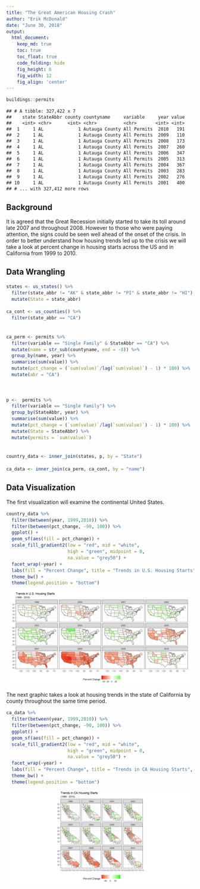 ```yaml
---
title: "The Great American Housing Crash"
author: "Erik McDonald"
date: "June 30, 2018"
output:
  html_document:  
    keep_md: true
    toc: true
    toc_float: true
    code_folding: hide
    fig_height: 6
    fig_width: 12
    fig_align: 'center'
---
```







```r
buildings::permits
```

```
## # A tibble: 327,422 x 7
##    state StateAbbr county countyname     variable     year value
##    <int> <chr>      <int> <chr>          <chr>       <int> <int>
##  1     1 AL             1 Autauga County All Permits  2010   191
##  2     1 AL             1 Autauga County All Permits  2009   110
##  3     1 AL             1 Autauga County All Permits  2008   173
##  4     1 AL             1 Autauga County All Permits  2007   260
##  5     1 AL             1 Autauga County All Permits  2006   347
##  6     1 AL             1 Autauga County All Permits  2005   313
##  7     1 AL             1 Autauga County All Permits  2004   367
##  8     1 AL             1 Autauga County All Permits  2003   283
##  9     1 AL             1 Autauga County All Permits  2002   276
## 10     1 AL             1 Autauga County All Permits  2001   400
## # ... with 327,412 more rows
```

## Background

It is agreed that the Great Recession initially started to take its toll around late 2007 and throughout 2008. However to those who were paying attention, the signs could be seen well ahead of the onset of the crisis. In order to better understand how housing trends led up to the crisis we will take a look at percent change in housing starts across the US and in California from 1999 to 2010.

## Data Wrangling


```r
states <- us_states() %>%
  filter(state_abbr != "AK" & state_abbr != "PI" & state_abbr != "HI") %>%
  mutate(State = state_abbr)

ca_cont <- us_counties() %>%
  filter(state_abbr == "CA")


ca_perm <- permits %>%
  filter(variable == "Single Family" & StateAbbr == "CA") %>%
  mutate(name = str_sub(countyname, end = -8)) %>%
  group_by(name, year) %>%
  summarise(sum(value)) %>% 
  mutate(pct_change = (`sum(value)`/lag(`sum(value)`) - 1) * 100) %>%
  mutate(abr = "CA")



p <-  permits %>%
  filter(variable == "Single Family") %>%
  group_by(StateAbbr, year) %>%
  summarise(sum(value)) %>% 
  mutate(pct_change = (`sum(value)`/lag(`sum(value)`) - 1) * 100) %>%
  mutate(State = StateAbbr) %>%
  mutate(permits = `sum(value)`)


country_data <- inner_join(states, p, by = "State")

ca_data <- inner_join(ca_perm, ca_cont, by = "name")
```

## Data Visualization

The first visualization will examine the continental United States.

```r
country_data %>%
  filter(between(year, 1999,2010)) %>%
  filter(between(pct_change, -90, 100)) %>%
  ggplot() +
  geom_sf(aes(fill = pct_change)) +
  scale_fill_gradient2(low = "red", mid = "white",
                       high = "green", midpoint = 0,
                       na.value = "grey50") +
  facet_wrap(~year) +
  labs(fill = "Percent Change", title = "Trends in U.S. Housing Starts", subtitle = "(1999 - 2010)") +
  theme_bw() +
  theme(legend.position = "bottom")
```

![](cs10housing_files/figure-html/plot_data-1.png)<!-- -->

The next graphic takes a look at housing trends in the state of California by county throughout the same time period.


```r
ca_data %>%
  filter(between(year, 1999,2010)) %>%
  filter(between(pct_change, -90, 100)) %>%
  ggplot() +
  geom_sf(aes(fill = pct_change)) +
  scale_fill_gradient2(low = "red", mid = "white",
                       high = "green", midpoint = 0,
                       na.value = "grey50") +
  facet_wrap(~year) +
  labs(fill = "Percent Change", title = "Trends in CA Housing Starts", subtitle = "(1999 - 2010)") +
  theme_bw() +
  theme(legend.position = "bottom")
```

![](cs10housing_files/figure-html/unnamed-chunk-2-1.png)<!-- -->
